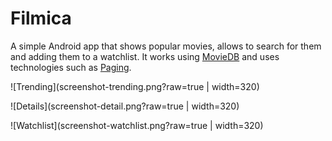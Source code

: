 # Filmica

A simple Android app that shows popular movies, allows to search for them and adding them to a watchlist. It works using [MovieDB](https://www.themoviedb.org/) and uses technologies such as [Paging](https://developer.android.com/topic/libraries/architecture/paging/).

![Trending](screenshot-trending.png?raw=true | width=320) 

![Details](screenshot-detail.png?raw=true | width=320)

![Watchlist](screenshot-watchlist.png?raw=true | width=320)
